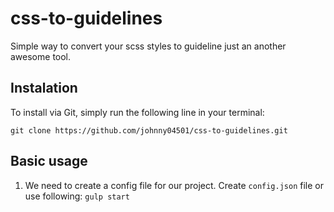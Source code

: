 # css-to-guidelines
Simple way to convert your scss styles to guideline just an another awesome tool.

## Instalation
To install via Git, simply run the following line in your terminal:

`git clone https://github.com/johnny04501/css-to-guidelines.git`

## Basic usage
1. We need to create a config file for our project. Create `config.json` file or use following: `gulp start`